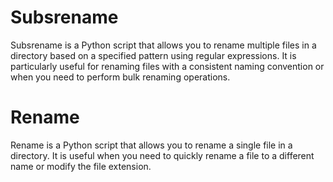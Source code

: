 # Subsrename

Subsrename is a Python script that allows you to rename multiple files in a directory based on a specified pattern using regular expressions. It is particularly useful for renaming files with a consistent naming convention or when you need to perform bulk renaming operations.

# Rename

Rename is a Python script that allows you to rename a single file in a directory. It is useful when you need to quickly rename a file to a different name or modify the file extension.
